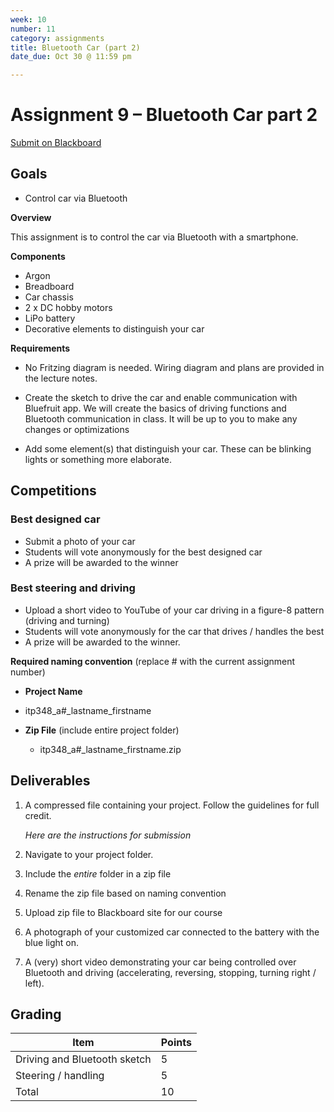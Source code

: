```yaml
---
week: 10
number: 11
category: assignments
title: Bluetooth Car (part 2)
date_due: Oct 30 @ 11:59 pm

---
```

Assignment 9 – Bluetooth Car part 2
============================

[Submit on Blackboard](https://blackboard.usc.edu/)

Goals
-----

-   Control car via Bluetooth

**Overview**

This assignment is to control the car via Bluetooth with a smartphone.

**Components**

-   Argon
-   Breadboard
-   Car chassis
-   2 x DC hobby motors
-   LiPo battery
-   Decorative elements to distinguish your car

**Requirements**

-   No Fritzing diagram is needed. Wiring diagram and plans are provided in the
    lecture notes.

-   Create the sketch to drive the car and enable communication with Bluefruit
    app. We will create the basics of driving functions and Bluetooth
    communication in class. It will be up to you to make any changes or
    optimizations

-   Add some element(s) that distinguish your car. These can be blinking lights
    or something more elaborate.

## Competitions

### **Best designed car**

-   Submit a photo of your car
-   Students will vote anonymously for the best designed car
-   A prize will be awarded to the winner

### **Best steering and driving**

-   Upload a short video to YouTube of your car driving in a figure-8 pattern (driving and turning)
-   Students will vote anonymously for the car that drives / handles the best
-   A prize will be awarded to the winner.

**Required naming convention** (replace \# with the current assignment number)

-   **Project Name**
-   itp348_a\#_lastname_firstname
    
-   **Zip File** (include entire project folder)

    -   itp348_a\#_lastname_firstname.zip

Deliverables
------------

1.  A compressed file containing your project. Follow the guidelines for full
    credit.

    *Here are the instructions for submission*

2.  Navigate to your project folder.

3.  Include the *entire* folder in a zip file

4.  Rename the zip file based on naming convention

5.  Upload zip file to Blackboard site for our course

6.  A photograph of your customized car connected to the battery with the blue light on.

7.  A (very) short video demonstrating your car being controlled over Bluetooth and driving (accelerating, reversing, stopping, turning right / left).

Grading
-------

| Item                         | Points |
| ---------------------------- | ------ |
| Driving and Bluetooth sketch | 5      |
| Steering / handling          | 5      |
| Total                        | 10     |
